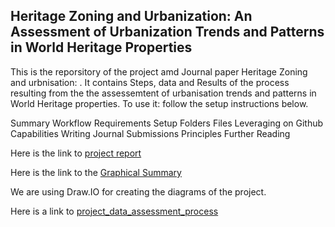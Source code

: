 ## Heritage Zoning and Urbanization: An Assessment of Urbanization Trends and Patterns in World Heritage Properties

This is the reporsitory of the project amd Journal paper Heritage Zoning and urbnisation: . It contains Steps, data and Results of the process resulting from the the assessemtent of urbanisation trends and patterns in World Heritage properties. 
To use it: follow the setup instructions below.

Summary
Workflow
Requirements
Setup
Folders
Files
Leveraging on Github Capabilities
Writing
Journal Submissions
Principles
Further Reading




Here is the link to [project report](https://docs.google.com/document/d/1z2x7LImbpOdwTfusMivY_bJPvH6AD3ctfQOXbscvRqc/edit)

Here is the link to the [Graphical Summary](https://docs.google.com/presentation/d/1FWlQp0J-vXN2YH4g35VbUQuPiCwq16CPVWzjlesev10/edit#slide=id.g120edecb748_2_261)

We are using Draw.IO for creating the diagrams of the project.

Here is a link to [project_data_assessment_process](https://drive.google.com/file/d/1P1xcFAEAEWp0NpKyCJqnSuvNw9EEZyqd/view?usp=sharing)
